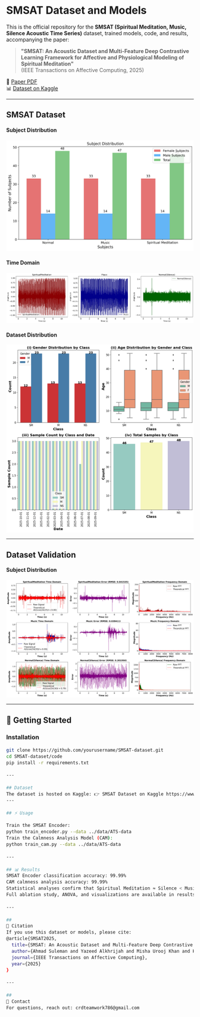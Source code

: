 # SMSAT Dataset and Models

This is the official repository for the **SMSAT (Spiritual Meditation, Music, Silence Acoustic Time Series)** dataset, trained models, code, and results, accompanying the paper:

> **"SMSAT: An Acoustic Dataset and Multi-Feature Deep Contrastive Learning Framework for Affective and Physiological Modeling of Spiritual Meditation"**  
> (IEEE Transactions on Affective Computing, 2025)  

📄 [Paper PDF]([./paper/SMSAT_Paper.pdf](https://arxiv.org/abs/2505.00839))  
📊 [Dataset on Kaggle](https://www.kaggle.com/datasets/crdkhan/qmsat-dataset)

---
## SMSAT Dataset

#### Subject Distribution
![Subject Distribution](./data/subject_distribution.png)

#### Time Domain 
![All in One](./data/all_classes_audio.jpeg)


#### Dataset  Distribution
![Distribution](./data/data-subplot.png)

---
## Dataset Validation

#### Subject Distribution
![Subject Distribution](./Dataset-Validation/signal_comparison_all_classes.png)

---
## 🚀 Getting Started
### Installation
```bash
git clone https://github.com/yourusername/SMSAT-dataset.git
cd SMSAT-dataset/code
pip install -r requirements.txt

---

## Dataset
The dataset is hosted on Kaggle: 👉 SMSAT Dataset on Kaggle https://www.kaggle.com/datasets/crdkhan/qmsat-dataset/data
---

## ⚡ Usage

Train the SMSAT Encoder:
python train_encoder.py --data ../data/ATS-data
Train the Calmness Analysis Model (CAM):
python train_cam.py --data ../data/ATS-data

---

## 📊 Results
SMSAT Encoder classification accuracy: 99.99%
CAM calmness analysis accuracy: 99.99%
Statistical analyses confirm that Spiritual Meditation ≈ Silence < Music in calmness effect.
Full ablation study, ANOVA, and visualizations are available in results/.

---

##
📄 Citation
If you use this dataset or models, please cite:
@article{SMSAT2025,
  title={SMSAT: An Acoustic Dataset and Multi-Feature Deep Contrastive Learning Framework for Affective and Physiological Modeling of Spiritual Meditation},
  author={Ahmad Suleman and Yazeed Alkhrijah and Misha Urooj Khan and Hareem Khan and Muhammad Abdullah Husnain Ali Faiz and Mohamad A. Alawad and Zeeshan Kaleem and Guan Gui},
  journal={IEEE Transactions on Affective Computing},
  year={2025}
}

---

##
📧 Contact
For questions, reach out: crdteamwork786@gmail.com
